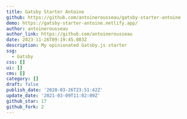 ```yaml
---
title: Gatsby Starter Antoine
github: https://github.com/antoinerousseau/gatsby-starter-antoine
demo: https://gatsby-starter-antoine.netlify.app/
author: antoinerousseau
author_link: https://github.com/antoinerousseau
date: 2023-11-26T09:19:45.083Z
description: My opinionated Gatsby.js starter
ssg:
  - Gatsby
css: []
ui: []
cms: []
category: []
draft: false
publish_date: '2020-03-26T23:51:42Z'
update_date: '2021-03-09T11:02:09Z'
github_star: 17
github_fork: 2
---
```

